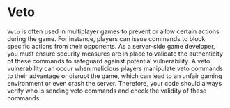 # Veto

`Veto` is often used in multiplayer games to prevent or allow certain actions during the game. For instance, players can issue commands to block specific actions from their opponents. As a server-side game developer, you must ensure security measures are in place to validate the authenticity of these commands to safeguard against potential vulnerability. A veto vulnerability can occur when malicious players manipulate veto commands to their advantage or disrupt the game, which can lead to an unfair gaming environment or even crash the server. Therefore, your code should always verify who is sending veto commands and check the validity of these commands.